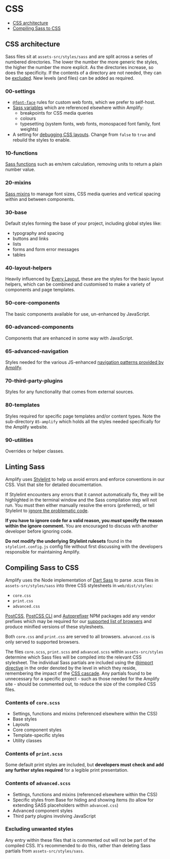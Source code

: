 # CSS

* [CSS architecture](#css-architecture)
* [Compiling Sass to CSS](#compiling-sass-to-css)

## CSS architecture

Sass files sit at `assets-src/styles/sass` and are split across a series of numbered directories. The lower the number the more generic the styles, the higher the number the more explicit. As the directories increase, so does the specificity. If the contents of a directory are not needed, they can be [excluded](#excluding-unwanted-styles). New levels (and files) can be added as required.

### 00-settings

* [`@font-face`](https://developer.mozilla.org/en-US/docs/Web/CSS/@font-face) rules for custom web fonts, which we prefer to self-host.
* [Sass variables](https://sass-lang.com/documentation/variables) which are referenced elsewhere within Amplify:
    * breakpoints for CSS media queries
    * colours
    * typesetting (system fonts, web fonts, monospaced font family, font weights)
* A setting for [debugging CSS layouts](https://github.com/mrmrs/pesticide). Change from `false` to `true` and rebuild the styles to enable.

### 10-functions

[Sass functions](https://sass-lang.com/documentation/values/functions) such as em/rem calculation, removing units to return a plain number value.

### 20-mixins

[Sass mixins](https://sass-lang.com/documentation/at-rules/mixin) to manage font sizes, CSS media queries and vertical spacing within and between components.

### 30-base

Default styles forming the base of your project, including global styles like:

* typography and spacing
* buttons and links
* lists
* forms and form error messages
* tables

### 40-layout-helpers

Heavily influenced by [Every Layout](https://every-layout.dev/), these are the styles for the basic layout helpers, which can be combined and customised to make a variety of components and page templates.

### 50-core-components

The basic components available for use, un-enhanced by JavaScript.

### 60-advanced-components

Components that are enhanced in some way with JavaScript.

### 65-advanced-navigation

Styles needed for the various JS-enhanced [navigation patterns provided by Amplify](https://amplify.studio24.net/amplify/advanced-components/navigation/).

### 70-third-party-plugins

Styles for any functionality that comes from external sources.

### 80-templates

Styles required for specific page templates and/or content types. Note the sub-directory `85-amplify` which holds all the styles needed specifically for the Amplify website. 

### 90-utilities

Overrides or helper classes.

## Linting Sass

Amplify uses [Stylelint](https://stylelint.io/) to help us avoid errors and enforce conventions in our CSS. Visit that site for detailed documentation.

If Stylelint encounters any errors that it cannot automatically fix, they will be highlighted in the terminal window and the Sass compilation step will not run. You must then either manually resolve the errors (preferred), or tell Stylelint to [ignore the problematic code](https://stylelint.io/user-guide/ignore-code).

**If you have to ignore code for a valid reason, you _must_ specify the reason within the ignore comment.** You are encouraged to discuss with another developer before ignoring code.

**Do not modify the underlying Stylelint rulesets** found in the `stylelint.config.js` config file without first discussing with the developers responsible for maintaining Amplify.

## Compiling Sass to CSS

Amplify uses the Node implementation of [Dart Sass](https://sass-lang.com/dart-sass) to parse .scss files in `assets-src/styles/sass` into three CSS stylesheets in `web/dist/styles`:

* `core.css`
* `print.css`
* `advanced.css`

[PostCSS](https://github.com/postcss/postcss), [PostCSS CLI](https://github.com/postcss/postcss-cli) and [Autoprefixer](https://github.com/postcss/autoprefixer) NPM packages add any vendor prefixes which may be required for our [supported list of browsers](browser-support.md) and produce minified versions of these stylesheets.

Both `core.css` and `print.css` are served to all browsers. `advanced.css` is only served to supported browsers.

The files `core.scss`, `print.scss` and `advanced.scss` within `assets-src/styles` determine which Sass files will be compiled into the relevant CSS stylesheet. The individual Sass partials are included using the [@import directive](https://sass-lang.com/documentation/at-rules/import#partials) in the order denoted by the level in which they reside, remembering the impact of the [CSS cascade](https://wattenberger.com/blog/css-cascade). Any partials found to be unnecessary for a specific project - such as those needed for the Amplify site - should be commented out, to reduce the size of the compiled CSS files.

### Contents of `core.scss`

* Settings, functions and mixins (referenced elsewhere within the CSS)
* Base styles
* Layouts
* Core component styles
* Template-specific styles
* Utility classes

### Contents of `print.scss`

Some default print styles are included, but **developers must check and add any further styles required** for a legible print presentation.

### Contents of `advanced.scss`

* Settings, functions and mixins (referenced elsewhere within the CSS)
* Specific styles from Base for hiding and showing items (to allow for extending SASS placeholders within `advanced.css`)
* Advanced component styles
* Third party plugins involving JavaScript

### Excluding unwanted styles

Any entry within these files that is commented out will not be part of the compiled CSS. It's recommended to do this, rather than deleting Sass partials from `assets-src/styles/sass`.